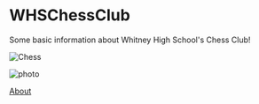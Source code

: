 # WHSChessClub
Some basic information about Whitney High School's Chess Club!

![Chess](https://3.files.edl.io/8b47/21/08/19/133942-9c4280ef-a5d0-4ad5-809f-777668d95e1d.png)

![photo](https://i.imgur.com/0PqEgJX.jpg)



[About](https://www.youtube.com/watch?v=dQw4w9WgXcQ)
